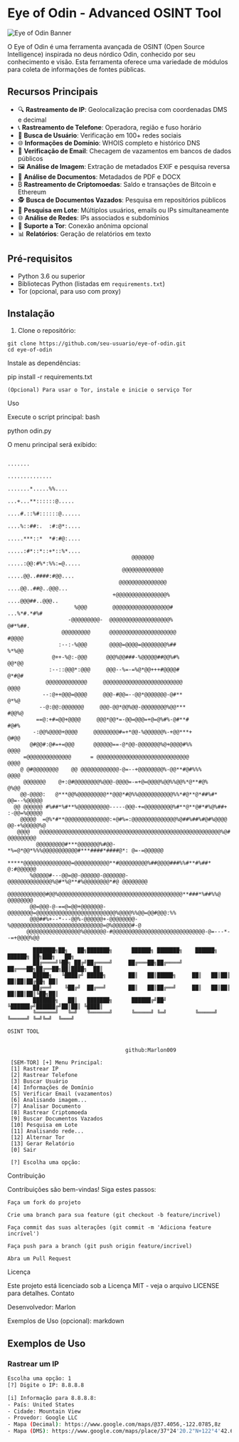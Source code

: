 # Eye of Odin - Advanced OSINT Tool

![Eye of Odin Banner](<img width="840" height="895" alt="odinn3" src="https://github.com/user-attachments/assets/16c72eb4-8981-40fa-927e-4d84dad70eab" />
)

O Eye of Odin é uma ferramenta avançada de OSINT (Open Source Intelligence) inspirada no deus nórdico Odin, conhecido por seu conhecimento e visão. Esta ferramenta oferece uma variedade de módulos para coleta de informações de fontes públicas.

## Recursos Principais

- 🔍 **Rastreamento de IP**: Geolocalização precisa com coordenadas DMS e decimal
- 📞 **Rastreamento de Telefone**: Operadora, região e fuso horário
- 👤 **Busca de Usuário**: Verificação em 100+ redes sociais
- 🌐 **Informações de Domínio**: WHOIS completo e histórico DNS
- 📧 **Verificação de Email**: Checagem de vazamentos em bancos de dados públicos
- 🖼️ **Análise de Imagem**: Extração de metadados EXIF e pesquisa reversa
- 📄 **Análise de Documentos**: Metadados de PDF e DOCX
- ₿ **Rastreamento de Criptomoedas**: Saldo e transações de Bitcoin e Ethereum
- 🕵️ **Busca de Documentos Vazados**: Pesquisa em repositórios públicos
- 🔄 **Pesquisa em Lote**: Múltiplos usuários, emails ou IPs simultaneamente
- 🌐 **Análise de Redes**: IPs associados e subdomínios
- 🧅 **Suporte a Tor**: Conexão anônima opcional
- 📊 **Relatórios**: Geração de relatórios em texto

## Pré-requisitos

- Python 3.6 ou superior
- Bibliotecas Python (listadas em `requirements.txt`)
- Tor (opcional, para uso com proxy)

## Instalação

1. Clone o repositório:
```
git clone https://github.com/seu-usuario/eye-of-odin.git
cd eye-of-odin
```

 Instale as dependências:



pip install -r requirements.txt

    (Opcional) Para usar o Tor, instale e inicie o serviço Tor

Uso

Execute o script principal:
bash

python odin.py

O menu principal será exibido:

                                                                            .......             
                                                                          ..............         
                                                                       .......*.....%%....       
                                                                      ...+...**::::::@.....      
                                                                     ....#.::%#::::::@......     
                                                                     ....%::##:.  :#:@*:....     
                                                                     .....***::*  *#:#@:....     
                                                                     .....:#*::*::+*::%*....     
                                           @@@@@@@                   .....:@@:#%*:%%:=@.....     
                                        @@@@@@@@@@@@@                 .....@@..####:#@@....      
                                       @@@@@@@@@@@@@@@                 ....@@..##@..@@@...       
                                     +@@@@@@@@@@@@@@@@%                 ....@@@##..@@@..         
                         %@@@        @@@@@@@@@@@@@@@@@@#                   ...%*#.*#%#           
                       -@@@@@@@@@-  @@@@@@@@@@@@@@@@@@@%                      @#*%##.            
                     @@@@@@@@@      @@@@@@@@@@@@@@@@@@@@@                     #@@@@              
                    :--:-%@@@       @@@@=@@@@=@@@@@@@@%##                     %*%@@              
                  @++-%@:-@@@      @@@%@@###-%@@@@@##@@%#%                    @@*@@              
                 :--::@@@*:@@@     @@@--%=-=%@*@@+++#@@@@#                   @*#@#               
                @@@@@@@@@@@@@     @@@@@@@@@@@@@@@@@@@@@@@@@                   @@@@               
               --:@++@@@=@@@@     @@@-#@@=--@@*@@@@@@@-@#**                   @*%@               
              --@:@@:@@@@@@@     @@@-@@*@@%@@-@@@@@@@@%@@***                  #@@%@              
             ==@:+#=@@+@@@@     @@@*@@*=-@@=@@@=+@=@%#%-@#**#                  #@#%              
            -:@@%@@@@+@@@@     @@@@@@@@#=+*@@-%@@@@@@%-+@@***+                 @#@@              
           @#@@#:@#=+=@@@      @@@@@@==-@*@@-@@@@@@@%@+@@@@#%%                 @@@@              
         =@@@@@@@@@@@@@@      = @@@@@@@@@@@@@@@@@@@@@@@@@@@@@                  @@@@              
        @ @#@@@@@@@@    @@ @@@@@@@@@@@@-@=--+@@@@@@@@%-@@**#@#%%%              @@@@              
         @@@@@@@    @+:@#@@@@@@@@%@@@-@@@@=-=+@=@@@@%@@%%@@%*@**#@%            @%@@              
        @@-@@@@:   @***@@%@@@@@@@@@**@@@*#@%%@@@@@@@@@@@%%*#@**@*##%#*      @@=--%@@@@@          
      @@ @@@@@@ #%##*%#**%@@@@@@@@@@-----@@@-+=@@@@@@@@@%#**@**@#*#%@%##+   :-@@=%@@@@@          
        @@@@@  =@%*#**@@@@@@@@@@@@@@:+@#%=:@@@@@@@@@@@@@@%@##%##%#@#%@@@@   @@-+%@@@@@%@         
       @@@@   @@@@@@@@@@@@@@@@@@@@@@@@@@@@@@@@@@@@@@@@@@@@@@@@@@@@@@@@@%@#    @@@@@@@@@          
             @@@@@@@@@#***@@@@@@@%#@@-*%=@*@@*%%%@@@@@@@@@@@#***####*####@*: @=-=@@@@@@          
            *****@@@@@@@@@@@@@@@=@@@@@@@@@@@**#@@@@@@@@@%##@@@@###%%#**#%##*  @:#@@@@@@          
           %@@@@@#---@@=@@-@@@@@@-@@@@@@@-@@@@@@@@@@@@@@%@#*%@**#%@@@@@@@@*#@ @@@@@@@@           
           @@@@@@@@@@@@#@@%@@@@@@@@@@@@@@@@@@@@@@@@@@@@@@@@@@@@@@@**###*%##%%@ @@@@@@@@          
           @@=@@@-@-==@=@@+@@@@@@@-@@@@@@@@=@@@@@@@@@@@@@@@@@@@@@@@@@%@@@@%%@@=@@#@@@:%%         
           @@@##%+--*---@@%-@@@@@@+-@@@@@@@@-%@@@@@@@@@@@@@@@@@@@@@@@@@@@@@=@%@@@@@@#-@          
          @@@@@@@@@@@@@@@@@%@@@@@@@-#@@@@@@@@@@@@@@@@@@@@@@@@@@@@@-@=---*--=+@@@@%@@          
  
            ███████╗██╗   ██╗███████╗      ██████╗ ███████╗    ██████╗ ██████╗ ██╗███╗   ██╗
            ██╔════╝╚██╗ ██╔╝██╔════╝     ██╔═══██╗██╔════╝   ██╔═══██╗██╔══██╗██║████╗  ██║
            █████╗   ╚████╔╝ █████╗       ██║   ██║█████╗     ██║   ██║██║  ██║██║██╔██╗ ██║
            ██╔══╝    ╚██╔╝  ██╔══╝       ██║   ██║██╔══╝     ██║   ██║██║  ██║██║██║╚██╗██║
            ███████╗   ██║   ███████╗      ██████╔╝██╝        ╚██████╔╝██████╔╝██║██║ ╚████║
            ╚══════╝   ╚═╝   ╚══════╝      ╚═════╝ ╚═╝         ╚═════╝ ╚═════╝ ╚═╝╚═╝  ╚═══╝
                                                                                OSINT TOOL
        

                                         github:Marlon009
        
     [SEM-TOR] [+] Menu Principal:
     [1] Rastrear IP
     [2] Rastrear Telefone
     [3] Buscar Usuário
     [4] Informações de Domínio
     [5] Verificar Email (vazamentos)
     [6] Analisando imagem...
     [7] Analisar Documento
     [8] Rastrear Criptomoeda
     [9] Buscar Documentos Vazados
     [10] Pesquisa em Lote
     [11] Analisando rede...
     [12] Alternar Tor
     [13] Gerar Relatório
     [0] Sair
     
     [?] Escolha uma opção: 

Contribuição

Contribuições são bem-vindas! Siga estes passos:

    Faça um fork do projeto

    Crie uma branch para sua feature (git checkout -b feature/incrivel)

    Faça commit das suas alterações (git commit -m 'Adiciona feature incrível')

    Faça push para a branch (git push origin feature/incrivel)

    Abra um Pull Request

Licença

Este projeto está licenciado sob a Licença MIT - veja o arquivo LICENSE para detalhes.
Contato

Desenvolvedor: Marlon

Exemplos de Uso (opcional):
markdown

## Exemplos de Uso

### Rastrear um IP
```bash
Escolha uma opção: 1
[?] Digite o IP: 8.8.8.8

[i] Informação para 8.8.8.8:
- País: United States
- Cidade: Mountain View
- Provedor: Google LLC
- Mapa (Decimal): https://www.google.com/maps/@37.4056,-122.0785,8z
- Mapa (DMS): https://www.google.com/maps/place/37°24'20.2"N+122°4'42.6"W/
